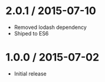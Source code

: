 2.0.1 / 2015-07-10
==================

  * Removed lodash dependency
  * Shiped to ES6


1.0.0 / 2015-07-02
==================

  * Initial release
